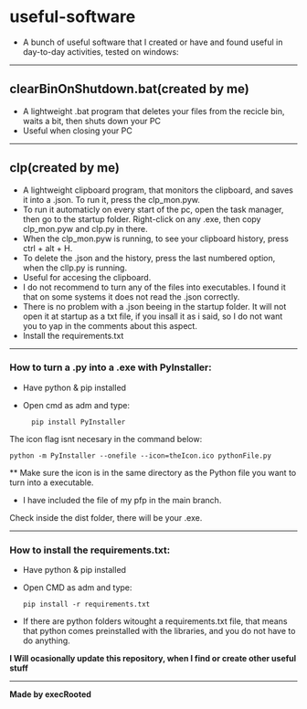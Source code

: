 # useful-software

 - A bunch of useful software that I created or have and found useful in day-to-day activities, tested on windows:
------
## clearBinOnShutdown.bat(created by me)

- A lightweight .bat program that deletes your files from the recicle bin, waits a bit, then shuts down your PC
- Useful when closing your PC

---

## clp(created by me)

- A lightweight clipboard program, that monitors the clipboard, and saves it into a .json. To run it, press the clp_mon.pyw.
- To run it automaticly on every start of the pc, open the task manager, then go to the startup folder. Right-click on any .exe, then copy clp_mon.pyw and clp.py in there.
- When the clp_mon.pyw is running, to see your clipboard history, press ctrl + alt + H.
- To delete the .json and the history, press the last numbered option, when the cllp.py is running. 
- Useful for accesing the clipboard.
- I do not recommend to turn any of the files into executables. I found it that on some systems it does not read the .json correctly.
- There is no problem with a .json beeing in the startup folder. It will not open it at startup as a txt file, if you insall it as i said, so I do not want you to yap in the comments about this aspect.
- Install the requirements.txt
------

### How to turn a .py into a .exe with PyInstaller:
- Have python & pip installed
- Open cmd as adm and type:

  
		pip install PyInstaller

The icon flag isnt necesary in the command below: 


	python -m PyInstaller --onefile --icon=theIcon.ico pythonFile.py
 
** Make sure the icon is in the same directory as the Python file you want to turn into a executable.
 - I have included the file of my pfp in the main branch.

Check inside the dist folder, there will be your .exe.

------

### How to install the requirements.txt:
  - Have python & pip installed
  - Open CMD as adm and type:

        pip install -r requirements.txt

* If there are python folders witought a requirements.txt file, that means that python comes preinstalled with the libraries, and you do not have to do anything.

**I Will ocasionally update this repository, when I find or create other useful stuff**

------

**Made by execRooted**
